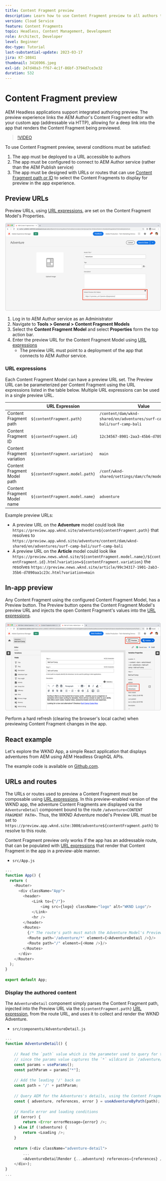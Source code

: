 ```yaml
---
title: Content Fragment preview
description: Learn how to use Content Fragment preview to all authors to quickly see how content changes impact your AEM Headless experiences.
version: Cloud Service
feature: Content Fragments
topic: Headless, Content Management, Development
role: Architect, Developer
level: Beginner
doc-type: Tutorial
last-substantial-update: 2023-03-17
jira: KT-10841
thumbnail: 3416906.jpeg
exl-id: 247d40a3-ff67-4c1f-86bf-3794d7ce3e32
duration: 532
---
```

# Content Fragment preview

AEM Headless applications support integrated authoring preview. The preview experience links the AEM Author's Content Fragment editor with your custom app (addressable via HTTP), allowing for a deep link into the app that renders the Content Fragment being previewed.

>[!VIDEO](https://video.tv.adobe.com/v/3416906?quality=12&learn=on)

To use Content Fragment preview, several conditions must be satisfied:

1. The app must be deployed to a URL accessible to authors
1. The app must be configured to connect to AEM Author service (rather than the AEM Publish service)
1. The app must be designed with URLs or routes that can use [Content Fragment path or ID](#url-expressions) to select the Content Fragments to display for preview in the app experience.

## Preview URLs

Preview URLs, using [URL expressions](#url-expressions), are set on the Content Fragment Model's Properties. 

![Content Fragment Model Preview URL](./assets/preview/cf-model-preview-url.png)

1. Log in to AEM Author service as an Administrator
1. Navigate to __Tools > General > Content Fragment Models__
1. Select the __Content Fragment Model__ and select __Properties__ form the top action bar.
1. Enter the preview URL for the Content Fragment Model using [URL expressions](#url-expressions)
    + The preview URL must point to a deployment of the app that connects to AEM Author service.

### URL expressions

Each Content Fragment Model can have a preview URL set. The Preview URL can be parameterized per Content Fragment using the URL expressions listed in the table below. Multiple URL expressions can be used in a single preview URL.

|                                         | URL Expression                      | Value       |
| --------------------------------------- | ----------------------------------- | ----------- |
| Content Fragment path                   | `${contentFragment.path}`           | `/content/dam/wknd-shared/en/adventures/surf-camp-bali/surf-camp-bali` |
| Content Fragment ID                     | `${contentFragment.id}`             | `12c34567-8901-2aa3-45b6-d7890aa1c23c` |
| Content Fragment variation              | `${contentFragment.variation}`      | `main` |
| Content Fragment Model path             | `${contentFragment.model.path}`     | `/conf/wknd-shared/settings/dam/cfm/models/adventure` |
| Content Fragment Model name             | `${contentFragment.model.name}`     | `adventure` |

Example preview URLs:

+ A preview URL on the __Adventure__ model could look like `https://preview.app.wknd.site/adventure${contentFragment.path}` that resolves to `https://preview.app.wknd.site/adventure/content/dam/wknd-shared/en/adventures/surf-camp-bali/surf-camp-bali`
+ A preview URL on the __Article__ model could look like `https://preview.news.wknd.site/${contentFragment.model.name}/${contentFragment.id}.html?variation=${contentFragment.variation}` the resolves `https://preview.news.wknd.site/article/99c34317-1901-2ab3-35b6-d7890aa1c23c.html?variation=main`

## In-app preview

Any Content Fragment using the configured Content Fragment Model, has a Preview button. The Preview button opens the Content Fragment Model's preview URL and injects the open Content Fragment's values into the [URL expressions](#url-expressions).

![Preview button](./assets/preview/preview-button.png)

Perform a hard refresh (clearing the browser's local cache) when previewing Content Fragment changes in the app.

## React example

Let's explore the WKND App, a simple React application that displays adventures from AEM using AEM Headless GraphQL APIs.

The example code is available on [Github.com](https://github.com/adobe/aem-guides-wknd-graphql/tree/main/preview-tutorial).

## URLs and routes

The URLs or routes used to preview a Content Fragment must be composable using [URL expressions](#url-expressions). In this preview-enabled version of the WKND app, the adventure Content Fragments are displayed via the `AdventureDetail` component bound to the route `/adventure<CONTENT FRAGMENT PATH>`. Thus, the WKND Adventure model's Preview URL must be set to `https://preview.app.wknd.site:3000/adventure${contentFragment.path}` to resolve to this route.

Content Fragment preview only works if the app has an addressable route, that can be populated with [URL expressions](#url-expressions) that render that Content Fragment in the app in a preview-able manner.

+ `src/App.js`

```javascript
...
function App() {
  return (
    <Router>
      <div className="App">
        <header>
            <Link to={"/"}>
                <img src={logo} className="logo" alt="WKND Logo"/>
            </Link>        
            <hr />
        </header>
        <Routes>
          {/* The route's path must match the Adventure Model's Preview URL expression. In React since the path has `/` you must use wildcards to match instead of the usual `:path` */}
          <Route path='/adventure/*' element={<AdventureDetail />}/>
          <Route path="/" element={<Home />}/>
        </Routes>
      </div>
    </Router>
  );
}

export default App;
```

### Display the authored content

The `AdventureDetail` component simply parses the Content Fragment path, injected into the Preview URL via the `${contentFragment.path}` [URL expression](#url-expressions), from the route URL, and uses it to collect and render the WKND Adventure.

+ `src/components/AdventureDetail.js`

```javascript
...
function AdventureDetail() {

    // Read the `path` value which is the parameter used to query for the adventure's details
    // since the params value captures the `*` wildcard in `/adventure/*`, or everything after the first `/` in the Content Fragment path.
    const params = useParams();
    const pathParam = params["*"];

    // Add the leading '/' back on 
    const path = '/' + pathParam;
    
    // Query AEM for the Adventures's details, using the Content Fragment's `path`
    const { adventure, references, error } = useAdventureByPath(path);

    // Handle error and loading conditions
    if (error) {
        return <Error errorMessage={error} />;
    } else if (!adventure) {
        return <Loading />;
    }

    return (<div className="adventure-detail">
        ...
        <AdventureDetailRender {...adventure} references={references} />
    </div>);
}
...
```
